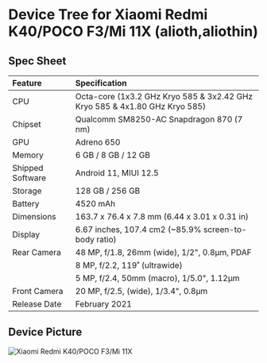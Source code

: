 #  Device Tree for Xiaomi Redmi K40/POCO F3/Mi 11X (alioth,aliothin)

## Spec Sheet

| Feature                 | Specification                                                              |
| :---------------------- | :--------------------------------                                          |
| CPU                     | Octa-core (1x3.2 GHz Kryo 585 & 3x2.42 GHz Kryo 585 & 4x1.80 GHz Kryo 585) |
| Chipset                 | Qualcomm SM8250-AC Snapdragon 870 (7 nm)                                   |
| GPU                     | Adreno 650                                                                 |
| Memory                  | 6 GB / 8 GB  / 12 GB                                                       |
| Shipped Software        | Android 11, MIUI 12.5                                                      |
| Storage                 | 128 GB / 256 GB                                                            |
| Battery                 | 4520 mAh                                                                   |
| Dimensions              | 163.7 x 76.4 x 7.8 mm (6.44 x 3.01 x 0.31 in)                              |
| Display                 | 6.67 inches, 107.4 cm2 (~85.9% screen-to-body ratio)                       |
| Rear Camera             | 48 MP, f/1.8, 26mm (wide), 1/2", 0.8µm, PDAF                               |
|                         | 8 MP, f/2.2, 119˚ (ultrawide)                                              |
|                         | 5 MP, f/2.4, 50mm (macro), 1/5.0", 1.12µm                                  |
| Front Camera            | 20 MP, f/2.5, (wide), 1/3.4", 0.8µm                                        |
| Release Date            | February 2021                                                              |

## Device Picture

![Xiaomi Redmi K40/POCO F3/Mi 11X](https://fdn2.gsmarena.com/vv/pics/xiaomi/xiaomi-poco-f3-1.jpg "Xiaomi Redmi K40/POCO F3/Mi 11X")


